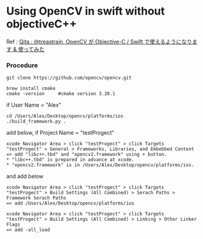 # Using OpenCV in swift without objectiveC++
Ref : [Qita : @treastrain, OpenCV が Objective-C / Swift で使えるようになります & 使ってみた](https://qiita.com/treastrain/items/0090d1103033b20de054)

### Procedure

```
git clone https://github.com/opencv/opencv.git
```

```
brew install cmake
cmake -version     #cmake version 3.20.1
```
if User Name = "Alex"
```
cd /Users/Alex/Desktop/opencv/platforms/ios
./build_framework.py .
```

add below, if Project Name = "testProgect"
```
xcode Navigator Area > click "testProgect" > click Targets "testProgect" > General > Frameworks, Libraries, and Embebbed Content
=> add "libc++.tbd" and "opencv2.framework" using + button.
* "libc++.tbd" is prepared in advance at xcode.
* "opencv2.framework" is in /Users/Alex/Desktop/opencv/platforms/ios.
```

and add below
```
xcode Navigator Area > click "testProgect" > click Targets "testProgect" > Build Settings (All Combined) > Serach Paths > Framework Serach Paths
=> add /Users/Alex/Desktop/opencv/platforms/ios

xcode Navigator Area > click "testProgect" > click Targets "testProgect" > Build Settings (All Combined) > Linking > Other Linker Flags
=> add -all_load
```
